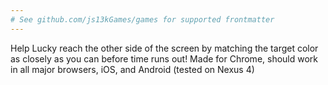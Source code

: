 ```yaml
---
# See github.com/js13kGames/games for supported frontmatter
---
```

Help Lucky reach the other side of the screen by matching the target color as closely as you can before time runs out! Made for Chrome, should work in all major browsers, iOS, and Android (tested on Nexus 4)